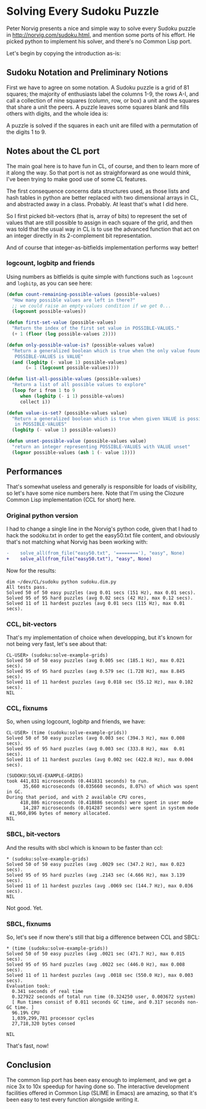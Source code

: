# Solving Every Sudoku Puzzle


Peter Norvig presents a nice and simple way to solve every Sudoku puzzle in
http://norvig.com/sudoku.html, and mention some ports of his effort. He
picked python to implement his solver, and there's no Common Lisp port.

Let's begin by copying the introduction as-is:

## Sudoku Notation and Preliminary Notions

First we have to agree on some notation. A Sudoku puzzle is a grid of 81
squares; the majority of enthusiasts label the columns 1-9, the rows A-I,
and call a collection of nine squares (column, row, or box) a unit and the
squares that share a unit the peers. A puzzle leaves some squares blank and
fills others with digits, and the whole idea is:

  A puzzle is solved if the squares in each unit are filled with a
  permutation of the digits 1 to 9.

## Notes about the CL port

The main goal here is to have fun in CL, of course, and then to learn more
of it along the way. So that port is not as straighforward as one would
think, I've been trying to make good use of some CL features.

The first consequence concerns data structures used, as those lists and hash
tables in python are better replaced with two dimensional arrays in CL, and
abstracted away in a class. Probably. At least that's what I did here.

So I first picked bit-vectors (that is, array of bits) to represent the set
of values that are still possible to assign in each square of the grid, and
then was told that the usual way in CL is to use the advanced function that
act on an integer directly in its 2-complement bit representation.

And of course that integer-as-bitfields implementation performs way better!

### logcount, logbitp and friends

Using numbers as bitfields is quite simple with functions such as `logcount`
and `logbitp`, as you can see here:

```lisp
(defun count-remaining-possible-values (possible-values)
  "How many possible values are left in there?"
  ;; we could raise an empty-values condition if we get 0...
  (logcount possible-values))

(defun first-set-value (possible-values)
  "Return the index of the first set value in POSSIBLE-VALUES."
  (+ 1 (floor (log possible-values 2))))

(defun only-possible-value-is? (possible-values value)
  "Return a generalized boolean which is true when the only value found in
   POSSIBLE-VALUES is VALUE"
  (and (logbitp (- value 1) possible-values)
       (= 1 (logcount possible-values))))

(defun list-all-possible-values (possible-values)
  "Return a list of all possible values to explore"
  (loop for i from 1 to 9
     when (logbitp (- i 1) possible-values)
     collect i))

(defun value-is-set? (possible-values value)
  "Return a generalized boolean which is true when given VALUE is possible
   in POSSIBLE-VALUES"
  (logbitp (- value 1) possible-values))

(defun unset-possible-value (possible-values value)
  "return an integer representing POSSIBLE-VALUES with VALUE unset"
  (logxor possible-values (ash 1 (- value 1))))
```

## Performances

That's somewhat useless and generally is responsible for loads of
visibility, so let's have some nice numbers here. Note that I'm using the
Clozure Common Lisp implementation (CCL for short) here.

### Original python version

I had to change a single line in the Norvig's python code, given that I had
to hack the sodoku.txt in order to get the easy50.txt file content, and
obviously that's not matching what Norvig has been working with:

```diff
-    solve_all(from_file("easy50.txt", '========'), "easy", None)
+    solve_all(from_file("easy50.txt"), "easy", None)
```

Now for the results:  

    dim ~/dev/CL/sudoku python sudoku.dim.py 
    All tests pass.
    Solved 50 of 50 easy puzzles (avg 0.01 secs (151 Hz), max 0.01 secs).
    Solved 95 of 95 hard puzzles (avg 0.02 secs (42 Hz), max 0.12 secs).
    Solved 11 of 11 hardest puzzles (avg 0.01 secs (115 Hz), max 0.01 secs).

### CCL, bit-vectors

That's my implementation of choice when developping, but it's known for not
being very fast, let's see about that:

    CL-USER> (sudoku:solve-example-grids)
    Solved 50 of 50 easy puzzles (avg 0.005 sec (185.1 Hz), max 0.021 secs).
    Solved 95 of 95 hard puzzles (avg 0.579 sec (1.728 Hz), max 8.845 secs).
    Solved 11 of 11 hardest puzzles (avg 0.018 sec (55.12 Hz), max 0.102 secs).
    NIL

### CCL, fixnums

So, when using logcount, logbitp and friends, we have:

    CL-USER> (time (sudoku:solve-example-grids))
    Solved 50 of 50 easy puzzles (avg 0.003 sec (394.3 Hz), max 0.008 secs).
    Solved 95 of 95 hard puzzles (avg 0.003 sec (333.8 Hz), max  0.01 secs).
    Solved 11 of 11 hardest puzzles (avg 0.002 sec (422.8 Hz), max 0.004 secs).
    
    (SUDOKU:SOLVE-EXAMPLE-GRIDS)
    took 441,831 microseconds (0.441831 seconds) to run.
          35,660 microseconds (0.035660 seconds, 8.07%) of which was spent in GC.
    During that period, and with 2 available CPU cores,
         418,886 microseconds (0.418886 seconds) were spent in user mode
          14,287 microseconds (0.014287 seconds) were spent in system mode
     41,960,896 bytes of memory allocated.
    NIL
  
### SBCL, bit-vectors

And the results with sbcl which is known to be faster than ccl:

    * (sudoku:solve-example-grids)
    Solved 50 of 50 easy puzzles (avg .0029 sec (347.2 Hz), max 0.023 secs).
    Solved 95 of 95 hard puzzles (avg .2143 sec (4.666 Hz), max 3.139 secs).
    Solved 11 of 11 hardest puzzles (avg .0069 sec (144.7 Hz), max 0.036 secs).
    NIL

Not good. Yet.

### SBCL, fixnums

So, let's see if now there's still that big a difference between CCL and
SBCL:

    * (time (sudoku:solve-example-grids))
    Solved 50 of 50 easy puzzles (avg .0021 sec (471.7 Hz), max 0.015 secs).
    Solved 95 of 95 hard puzzles (avg .0022 sec (446.0 Hz), max 0.008 secs).
    Solved 11 of 11 hardest puzzles (avg .0018 sec (550.0 Hz), max 0.003 secs).
    Evaluation took:
      0.341 seconds of real time
      0.327922 seconds of total run time (0.324250 user, 0.003672 system)
      [ Run times consist of 0.011 seconds GC time, and 0.317 seconds non-GC time. ]
      96.19% CPU
      1,039,299,781 processor cycles
      27,718,320 bytes consed
      
    NIL

That's fast, now!

## Conclusion

The common lisp port has been easy enough to implement, and we get a nice 3x
to 10x speedup for having done so. The interactive development facilities
offered in Common Lisp (SLIME in Emacs) are amazing, so that it's been easy
to test every function alongside writing it.
